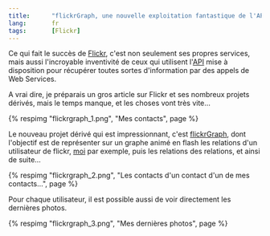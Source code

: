 ```yaml
---
title:      "flickrGraph, une nouvelle exploitation fantastique de l'API de Flickr"
lang:       fr
tags:       [Flickr]
---
```


Ce qui fait le succès de [Flickr](https://www.flickr.com/), c'est non seulement ses propres services, mais aussi l'incroyable inventivité de ceux qui utilisent l'[API](https://www.flickr.com/services/api/) mise à disposition pour récupérer toutes sortes d'information par des appels de Web Services.


A vrai dire, je préparais un gros article sur Flickr et ses nombreux projets dérivés, mais le temps manque, et les choses vont très vite…

{% respimg "flickrgraph_1.png", "Mes contacts", page %}


Le nouveau projet dérivé qui est impressionnant, c'est [flickrGraph](http://www.marumushi.com/apps/flickrgraph/), dont l'objectif est de représenter sur un graphe animé en flash les relations d'un utilisateur de flickr, [moi](http://www.marumushi.com/apps/flickrgraph/flickrgraph.cfm?q=nicolas%40hoizey.com) par exemple, puis les relations des relations, et ainsi de suite…

{% respimg "flickrgraph_2.png", "Les contacts d'un contact d'un de mes contacts…", page %}


Pour chaque utilisateur, il est possible aussi de voir directement les dernières photos.

{% respimg "flickrgraph_3.png", "Mes dernières photos", page %}
